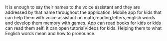It is enough to say their names to the voice assistant and they are addressed by that name throughout the application.
Mobile app for kids that can help them with voice assistant on math,reading,letters,english words and develop them memory with games.
App can read books for kids or kids can read them self.
It can open tutorialVideos for kids.
Helping them to what English words mean and how to pronounce.
